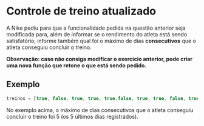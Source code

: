 # Controle de treino atualizado

A Nike pediu para que a funcionalidade pedida na questão anterior seja modificada para, além de informar se o rendimento do atleta está sendo satisfatório, informe também qual foi o máximo de dias **consecutivos** que o atleta conseguiu concluir o treino.

**Observação: caso não consiga modificar o exercício anterior, pode criar uma nova função que retone o que está sendo pedido.**

## Exemplo

```js script
treinos = [true, false, true, true, true,false, true, true, false, true, true, true, true, true]
```

No exemplo acima, o máximo de dias consecutivos que o atleta conseguiu concluir o treino foi 5 (os 5 últimos dias registrados).